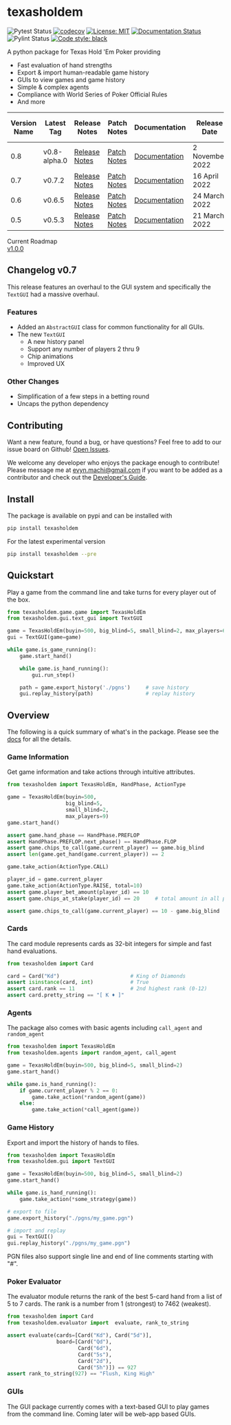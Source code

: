 # texasholdem
![Pytest Status](https://github.com/SirRender00/texasholdem/actions/workflows/pytest.yml/badge.svg)
[![codecov](https://codecov.io/github/SirRender00/texasholdem/branch/main/graph/badge.svg?token=1PH1NHTGXP)](https://codecov.io/github/SirRender00/texasholdem)
[![License: MIT](https://img.shields.io/badge/License-MIT-blue.svg)](https://raw.githubusercontent.com/SirRender00/texasholdem/main/LICENSE)
[![Documentation Status](https://readthedocs.org/projects/texasholdem/badge/?version=stable)](https://texasholdem.readthedocs.io/en/stable/?badge=stable)
![Pylint Status](https://github.com/SirRender00/texasholdem/actions/workflows/pylint.yml/badge.svg)
[![Code style: black](https://img.shields.io/badge/code%20style-black-000000.svg)](https://github.com/psf/black)

A python package for Texas Hold 'Em Poker providing
- Fast evaluation of hand strengths 
- Export & import human-readable game history
- GUIs to view games and game history
- Simple & complex agents 
- Compliance with World Series of Poker Official Rules
- And more

| Version Name | Latest Tag | Release Notes | Patch Notes | Documentation | Release Date | End Support Date |
| ------------ | ---------- | ------------- | ----------- | ------------- | ------------ | ---------------- |
| 0.8          | v0.8-alpha.0     | [Release Notes](https://github.com/SirRender00/texasholdem/releases/tag/v0.8-alpha.0) | [Patch Notes](https://github.com/SirRender00/texasholdem/releases/tag/v0.8-alpha.0) | [Documentation](https://texasholdem.readthedocs.io/en/0.8/) | 2 November 2022 | |
| 0.7          | v0.7.2           | [Release Notes](https://github.com/SirRender00/texasholdem/releases/tag/v0.7.0) | [Patch Notes](https://github.com/SirRender00/texasholdem/releases/tag/v0.7.2) | [Documentation](https://texasholdem.readthedocs.io/en/0.7/) | 16 April 2022 | |
| 0.6          | v0.6.5           | [Release Notes](https://github.com/SirRender00/texasholdem/releases/tag/v0.6.0) | [Patch Notes](https://github.com/SirRender00/texasholdem/releases/tag/v0.6.5) | [Documentation](https://texasholdem.readthedocs.io/en/0.6/) | 24 March 2022 | |
| 0.5          | v0.5.3           | [Release Notes](https://github.com/SirRender00/texasholdem/releases/tag/v0.5.0) | [Patch Notes](https://github.com/SirRender00/texasholdem/releases/tag/v0.5.3) | [Documentation](https://texasholdem.readthedocs.io/en/0.5/) | 21 March 2022 | |

Current Roadmap \
[v1.0.0](https://github.com/SirRender00/texasholdem/wiki/Version-1.0.0-Roadmap)

## Changelog v0.7
This release features an overhaul to the GUI system and specifically the `TextGUI`
had a massive overhaul.

### Features

- Added an `AbstractGUI` class for common functionality for all GUIs.
- The new `TextGUI`
    - A new history panel
    - Support any number of players 2 thru 9
    - Chip animations
    - Improved UX

### Other Changes

- Simplification of a few steps in a betting round
- Uncaps the python dependency

## Contributing
Want a new feature, found a bug, or have questions? Feel free to add to our issue board on Github!
[Open Issues](https://github.com/SirRender00/texasholdem/issues>).

We welcome any developer who enjoys the package enough to contribute! Please message me at evyn.machi@gmail.com
if you want to be added as a contributor and check out the 
[Developer's Guide](https://github.com/SirRender00/texasholdem/wiki/Developer's-Guide).

## Install
The package is available on pypi and can be installed with

```bash
pip install texasholdem
```

For the latest experimental version
```bash
pip install texasholdem --pre
```

## Quickstart
Play a game from the command line and take turns for every player out of the box.

```python
from texasholdem.game.game import TexasHoldEm
from texasholdem.gui.text_gui import TextGUI

game = TexasHoldEm(buyin=500, big_blind=5, small_blind=2, max_players=6)
gui = TextGUI(game=game)

while game.is_game_running():
    game.start_hand()

    while game.is_hand_running():
        gui.run_step()

    path = game.export_history('./pgns')     # save history
    gui.replay_history(path)                 # replay history
```

## Overview
The following is a quick summary of what's in the package. Please see the 
[docs](https://texasholdem.readthedocs.io/en/stable/) for all the details.

### Game Information

Get game information and take actions through intuitive attributes.

```python
from texasholdem import TexasHoldEm, HandPhase, ActionType

game = TexasHoldEm(buyin=500,
                   big_blind=5,
                   small_blind=2,
                   max_players=9)
game.start_hand()

assert game.hand_phase == HandPhase.PREFLOP
assert HandPhase.PREFLOP.next_phase() == HandPhase.FLOP
assert game.chips_to_call(game.current_player) == game.big_blind
assert len(game.get_hand(game.current_player)) == 2

game.take_action(ActionType.CALL)

player_id = game.current_player
game.take_action(ActionType.RAISE, total=10)
assert game.player_bet_amount(player_id) == 10
assert game.chips_at_stake(player_id) == 20     # total amount in all pots the player is in

assert game.chips_to_call(game.current_player) == 10 - game.big_blind
```

### Cards
The card module represents cards as 32-bit integers for simple and fast hand
evaluations.

```python
from texasholdem import Card

card = Card("Kd")                       # King of Diamonds
assert isinstance(card, int)            # True
assert card.rank == 11                  # 2nd highest rank (0-12)
assert card.pretty_string == "[ K ♦ ]"
```

### Agents
The package also comes with basic agents including `call_agent` and `random_agent`

```python
from texasholdem import TexasHoldEm
from texasholdem.agents import random_agent, call_agent

game = TexasHoldEm(buyin=500, big_blind=5, small_blind=2)
game.start_hand()

while game.is_hand_running():
    if game.current_player % 2 == 0:
        game.take_action(*random_agent(game))
    else:
        game.take_action(*call_agent(game))
```

### Game History
Export and import the history of hands to files.

```python
from texasholdem import TexasHoldEm
from texasholdem.gui import TextGUI

game = TexasHoldEm(buyin=500, big_blind=5, small_blind=2)
game.start_hand()

while game.is_hand_running():
    game.take_action(*some_strategy(game))

# export to file
game.export_history("./pgns/my_game.pgn")

# import and replay
gui = TextGUI()
gui.replay_history("./pgns/my_game.pgn")
```
PGN files also support single line and end of line comments starting with "#".

### Poker Evaluator
The evaluator module returns the rank of the best 5-card hand from a list of 5 to 7 cards.
The rank is a number from 1 (strongest) to 7462 (weakest).

```python
from texasholdem import Card
from texasholdem.evaluator import  evaluate, rank_to_string

assert evaluate(cards=[Card("Kd"), Card("5d")],
                board=[Card("Qd"),
                       Card("6d"),
                       Card("5s"),
                       Card("2d"),
                       Card("5h")]) == 927
assert rank_to_string(927) == "Flush, King High"
```

### GUIs
The GUI package currently comes with a text-based GUI to play games from the command line. Coming later
will be web-app based GUIs.
